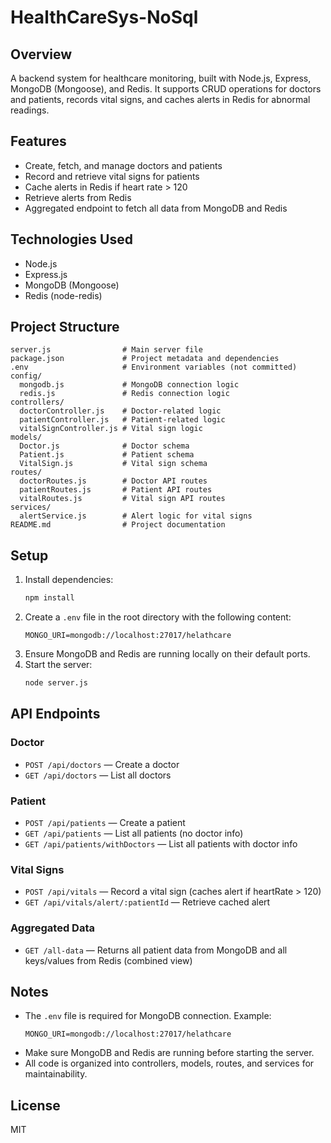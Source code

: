 # HealthCareSys-NoSql

## Overview

A backend system for healthcare monitoring, built with Node.js, Express, MongoDB (Mongoose), and Redis. It supports CRUD operations for doctors and patients, records vital signs, and caches alerts in Redis for abnormal readings.

## Features

- Create, fetch, and manage doctors and patients
- Record and retrieve vital signs for patients
- Cache alerts in Redis if heart rate > 120
- Retrieve alerts from Redis
- Aggregated endpoint to fetch all data from MongoDB and Redis

## Technologies Used

- Node.js
- Express.js
- MongoDB (Mongoose)
- Redis (node-redis)

## Project Structure

```
server.js                # Main server file
package.json             # Project metadata and dependencies
.env                     # Environment variables (not committed)
config/
  mongodb.js             # MongoDB connection logic
  redis.js               # Redis connection logic
controllers/
  doctorController.js    # Doctor-related logic
  patientController.js   # Patient-related logic
  vitalSignController.js # Vital sign logic
models/
  Doctor.js              # Doctor schema
  Patient.js             # Patient schema
  VitalSign.js           # Vital sign schema
routes/
  doctorRoutes.js        # Doctor API routes
  patientRoutes.js       # Patient API routes
  vitalRoutes.js         # Vital sign API routes
services/
  alertService.js        # Alert logic for vital signs
README.md                # Project documentation
```

## Setup

1. Install dependencies:
   ```sh
   npm install
   ```
2. Create a `.env` file in the root directory with the following content:
   ```
   MONGO_URI=mongodb://localhost:27017/helathcare
   ```
3. Ensure MongoDB and Redis are running locally on their default ports.
4. Start the server:
   ```sh
   node server.js
   ```

## API Endpoints

### Doctor

- `POST /api/doctors` — Create a doctor
- `GET /api/doctors` — List all doctors

### Patient

- `POST /api/patients` — Create a patient
- `GET /api/patients` — List all patients (no doctor info)
- `GET /api/patients/withDoctors` — List all patients with doctor info

### Vital Signs

- `POST /api/vitals` — Record a vital sign (caches alert if heartRate > 120)
- `GET /api/vitals/alert/:patientId` — Retrieve cached alert

### Aggregated Data

- `GET /all-data` — Returns all patient data from MongoDB and all keys/values from Redis (combined view)

## Notes

- The `.env` file is required for MongoDB connection. Example:
  ```
  MONGO_URI=mongodb://localhost:27017/helathcare
  ```
- Make sure MongoDB and Redis are running before starting the server.
- All code is organized into controllers, models, routes, and services for maintainability.

## License

MIT
